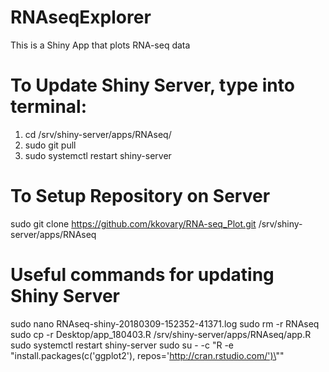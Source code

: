 # RNAseqExplorer

This is a Shiny App that plots RNA-seq data

# To Update Shiny Server, type into terminal:

1) cd /srv/shiny-server/apps/RNAseq/
2) sudo git pull
3) sudo systemctl restart shiny-server

# To Setup Repository on Server
sudo git clone https://github.com/kkovary/RNA-seq_Plot.git /srv/shiny-server/apps/RNAseq

# Useful commands for updating Shiny Server
sudo nano RNAseq-shiny-20180309-152352-41371.log
sudo rm -r RNAseq
sudo cp -r Desktop/app_180403.R /srv/shiny-server/apps/RNAseq/app.R
sudo systemctl restart shiny-server
sudo su -     -c "R -e \"install.packages(c('ggplot2'), repos='http://cran.rstudio.com/')\""
